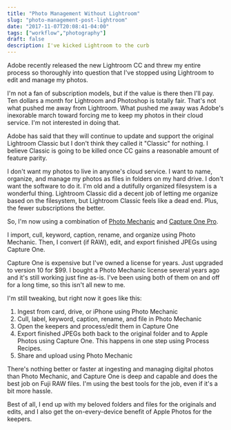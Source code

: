 ```yaml
---
title: "Photo Management Without Lightroom"
slug: "photo-management-post-lightroom"
date: "2017-11-07T20:08:41-04:00"
tags: ["workflow","photography"]
draft: false
description: I've kicked Lightroom to the curb
---
```


Adobe recently released the new Lightroom CC and threw my entire process so thoroughly into question that I've stopped using Lightroom to edit and manage my photos.

I'm not a fan of subscription models, but if the value is there then I'll pay. Ten dollars a month for Lightroom and Photoshop is totally fair. That's not what pushed me away from Lightroom. What pushed me away was Adobe's inexorable march toward forcing me to keep my photos in their cloud service. I'm not interested in doing that.

Adobe has said that they will continue to update and support the original Lightroom Classic but I don't think they called it "Classic" for nothing. I believe Classic is going to be killed once CC gains a reasonable amount of feature parity.

I don't want my photos to live in anyone's cloud service. I want to name, organize, and manage my photos as files in folders on my hard drive. I don't want the software to do it. I'm old and a dutifully organized filesystem is a wonderful thing. Lightroom Classic did a decent job of letting me organize based on the filesystem, but Lightroom Classic feels like a dead end. Plus, the fewer subscriptions the better.

So, I'm now using a combination of [Photo Mechanic][pm] and [Capture One Pro][c1].

I import, cull, keyword, caption, rename, and organize using Photo Mechanic. Then, I convert (if RAW), edit, and export finished JPEGs using Capture One. 

Capture One is expensive but I've owned a license for years. Just upgraded to version 10 for $99. I bought a Photo Mechanic license several years ago and it's still working just fine as-is. I've been using both of them on and off for a long time, so this isn't all new to me.

I'm still tweaking, but right now it goes like this:

1. Ingest from card, drive, or iPhone using Photo Mechanic
2. Cull, label, keyword, caption, rename, and file in Photo Mechanic
3. Open the keepers and process/edit them in Capture One
4. Export finished JPEGs both back to the original folder and to Apple Photos using Capture One. This happens in one step using Process Recipes.
5. Share and upload using Photo Mechanic

There's nothing better or faster at ingesting and managing digital photos than Photo Mechanic, and Capture One is deep and capable and does the best job on Fuji RAW files. I'm using the best tools for the job, even if it's a bit more hassle.

Best of all, I end up with my beloved folders and files for the originals and edits, and I also get the on-every-device benefit of Apple Photos for the keepers.









[c1]: https://www.phaseone.com/en/Products/Software/Capture-One-Pro/Highlights.aspx
[pm]: http://www.camerabits.com

